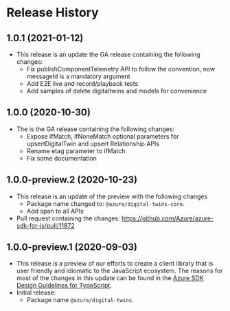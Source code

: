 # Release History

## 1.0.1 (2021-01-12)

- This release is an update the GA release containing the following changes:
  - Fix publishComponentTelemetry API to follow the convention, now messageId is a mandatory argument
  - Add E2E live and record/playback tests
  - Add samples of delete digitaltwins and models for convenience

## 1.0.0 (2020-10-30)

- The is the GA release containing the following changes:
  - Expose ifMatch, ifNoneMatch optional parameters for upsertDigitalTwin and upsert Relationship APIs
  - Rename etag parameter to ifMatch
  - Fix some documentation

## 1.0.0-preview.2 (2020-10-23)

- This release is an update of the preview with the following changes
  - Package name changed to: `@azure/digital-twins-core`.
  - Add span to all APIs
- Pull request containing the changes: https://github.com/Azure/azure-sdk-for-js/pull/11872

## 1.0.0-preview.1 (2020-09-03)

- This release is a preview of our efforts to create a client library that is user friendly and
  idiomatic to the JavaScript ecosystem. The reasons for most of the changes in this update can be found in the
  [Azure SDK Design Guidelines for TypeScript](https://azure.github.io/azure-sdk/typescript_introduction.html).
- Initial release:
  - Package name `@azure/digital-twins`.
